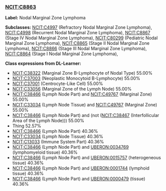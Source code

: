 
### [NCIT:C8863](http://purl.obolibrary.org/obo/NCIT_C8863)
**Label:** Nodal Marginal Zone Lymphoma

**Subclasses:** [NCIT:C4997](http://purl.obolibrary.org/obo/NCIT_C4997) (Refractory Nodal Marginal Zone Lymphoma), [NCIT:C4998](http://purl.obolibrary.org/obo/NCIT_C4998) (Recurrent Nodal Marginal Zone Lymphoma), [NCIT:C8867](http://purl.obolibrary.org/obo/NCIT_C8867) (Stage IV Nodal Marginal Zone Lymphoma), [NCIT:C80299](http://purl.obolibrary.org/obo/NCIT_C80299) (Pediatric Nodal Marginal Zone Lymphoma), [NCIT:C8865](http://purl.obolibrary.org/obo/NCIT_C8865) (Stage II Nodal Marginal Zone Lymphoma), [NCIT:C8866](http://purl.obolibrary.org/obo/NCIT_C8866) (Stage III Nodal Marginal Zone Lymphoma), [NCIT:C8864](http://purl.obolibrary.org/obo/NCIT_C8864) (Stage I Nodal Marginal Zone Lymphoma), 

**Class expressions from DL-Learner:**

- [NCIT:C38322](http://purl.obolibrary.org/obo/NCIT_C38322) (Marginal Zone B-Lymphocyte of Nodal Type) 55.00%
- [NCIT:C37003](http://purl.obolibrary.org/obo/NCIT_C37003) (Neoplastic Monocytoid B-Lymphocyte) 55.00%
- [NCIT:C37001](http://purl.obolibrary.org/obo/NCIT_C37001) (Centrocyte-Like Cell) 55.00%
- [NCIT:C33056](http://purl.obolibrary.org/obo/NCIT_C33056) (Marginal Zone of the Lymph Node) 55.00%
- [NCIT:C38466](http://purl.obolibrary.org/obo/NCIT_C38466) (Lymph Node Part) and [NCIT:C49767](http://purl.obolibrary.org/obo/NCIT_C49767) (Marginal Zone) 55.00%
- [NCIT:C33034](http://purl.obolibrary.org/obo/NCIT_C33034) (Lymph Node Tissue) and [NCIT:C49767](http://purl.obolibrary.org/obo/NCIT_C49767) (Marginal Zone) 55.00%
- [NCIT:C38466](http://purl.obolibrary.org/obo/NCIT_C38466) (Lymph Node Part) and (not ([NCIT:C38467](http://purl.obolibrary.org/obo/NCIT_C38467) (Interfollicular Area of the Lymph Node))) 55.00%
- Thing 52.57%
- [NCIT:C38466](http://purl.obolibrary.org/obo/NCIT_C38466) (Lymph Node Part) 40.36%
- [NCIT:C33034](http://purl.obolibrary.org/obo/NCIT_C33034) (Lymph Node Tissue) 40.36%
- [NCIT:C13033](http://purl.obolibrary.org/obo/NCIT_C13033) (Immune System Part) 40.36%
- [NCIT:C38466](http://purl.obolibrary.org/obo/NCIT_C38466) (Lymph Node Part) and [UBERON:0034769](http://purl.obolibrary.org/obo/UBERON_0034769) (lymphomyeloid tissue) 40.36%
- [NCIT:C38466](http://purl.obolibrary.org/obo/NCIT_C38466) (Lymph Node Part) and [UBERON:0015757](http://purl.obolibrary.org/obo/UBERON_0015757) (heterogeneous tissue) 40.36%
- [NCIT:C38466](http://purl.obolibrary.org/obo/NCIT_C38466) (Lymph Node Part) and [UBERON:0001744](http://purl.obolibrary.org/obo/UBERON_0001744) (lymphoid tissue) 40.36%
- [NCIT:C38466](http://purl.obolibrary.org/obo/NCIT_C38466) (Lymph Node Part) and [UBERON:0000479](http://purl.obolibrary.org/obo/UBERON_0000479) (tissue) 40.36%


